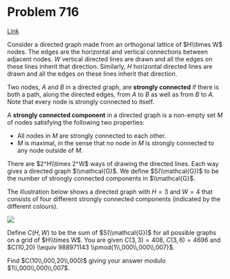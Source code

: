 # Problem 716

[Link](https://projecteuler.net/problem=716)

Consider a directed graph made from an orthogonal lattice of $H\\times W$ nodes. The edges are the horizontal and vertical connections between adjacent nodes. $W$ vertical directed lines are drawn and all the edges on these lines inherit that direction. Similarly, $H$ horizontal directed lines are drawn and all the edges on these lines inherit that direction. 

Two nodes, $A$ and $B$ in a directed graph, are **strongly connected** if there is both a path, along the directed edges, from $A$ to $B$ as well as from $B$ to $A$. Note that every node is strongly connected to itself. 

A **strongly connected component** in a directed graph is a non-empty set $M$ of nodes satisfying the following two properties: 

*   All nodes in $M$ are strongly connected to each other.
*   $M$ is maximal, in the sense that no node in $M$ is strongly connected to any node outside of $M$.

There are $2^H\\times 2^W$ ways of drawing the directed lines. Each way gives a directed graph $\\mathcal{G}$. We define $S(\\mathcal{G})$ to be the number of strongly connected components in $\\mathcal{G}$. 

The illustration below shows a directed graph with $H=3$ and $W=4$ that consists of four different strongly connected components (indicated by the different colours). 

![](resources/images/0716_gridgraphics.jpg?1678992054)

Define $C(H,W)$ to be the sum of $S(\\mathcal{G})$ for all possible graphs on a grid of $H\\times W$. You are given $C(3,3) = 408$, $C(3,6) = 4696$ and $C(10,20) \\equiv 988971143 \\pmod{1\\,000\\,000\\,007}$. 

Find $C(10\\,000,20\\,000)$ giving your answer modulo $1\\,000\\,000\\,007$.
